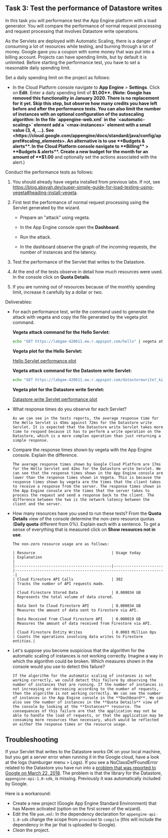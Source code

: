 ## Task 3: Test the performance of Datastore writes

In this task you will performance test the App Engine platform with a
load generator. You will compare the performance of normal request
processing and request processing that involves Datastore write
operations.

As the Servlets are deployed with Automatic Scaling, there is a danger
of consuming a lot of resources while testing, and burning through a
lot of money. Google gave you a coupon with some money that was put
into a billing account. Projects can have spending limits, but by
default it is unlimited. Before starting the performance test, you
have to set a reasonable daily spending limit.

Set a daily spending limit on the project as follows:

- In the Cloud Platform console navigate to **App Engine** >
  **Settings**. Click on **Edit**. Enter a daily spending limit of
  **$1.00**. (Note: Google has removed this functionality in January 2020. There is no replacement for it yet. Skip this step, but observe how many credits you have left before and after the performance tests. You can also limit the number of instances with an optional configuration of the autoscaling algorithm: In the file `appengine-web.xml` in the `<automatic-scaling>` element add a `<max-instances>` element with a small value (3, 4, ...). See <https://cloud.google.com/appengine/docs/standard/java/config/appref#scaling_elements>. An alternative is to use **Budgets & alerts**. In the Cloud Platform console navigate to **Billing** > **Budgets & alerts**. Create a new budget for the month for an amount of **$1.00** and optionally set the actions associated with the alert.)

Conduct the performance tests as follows:

1. You should already have vegeta installed from previous labs. If not, see <https://blog.absyah.dev/super-simple-guide-for-load-testing-using-vegeta#heading-install-vegeta>.

2. First test the performance of normal request processing using the
   Servlet generated by the wizard.

   - Prepare an "attack" using vegeta.

   - In the App Engine console open the **Dashboard**.

   - Run the attack.

   - In the dashboard observe the graph of the incoming requests, the
     number of instances and the latency.

3. Test the performance of the Servlet that writes to the Datastore.

4. At the end of the tests observe in detail how much resources were
   used. In the console click on **Quota Details**.

5. If you are running out of resources because of the monthly spending
   limit, increase it carefully by a dollar or two.

Deliverables:

- For each performance test, write the command used to generate the attack with vegeta and copy the file generated by the vegeta plot command.

  **Vegeta attack command for the Hello Servlet:**

  ```bash
  echo "GET https://labgae-420611.ew.r.appspot.com/hello" | vegeta attack -duration=30s -rate=10 | tee ./tests/results/hello.bin | vegeta report > ./tests/reports/hello.txt
  ```

  **Vegeta plot for the Hello Servlet:**

  [Hello Servlet performance plot](./tests/plots/hello.html)

  **Vegeta attack command for the Datastore write Servlet:**

  ```bash
  echo "GET https://labgae-420611.ew.r.appspot.com/datastorewrite?_kind=book&_key=837094&author=John%20Steinbeck&title=The%20Grapes%20of%20Wrath" | vegeta attack -duration=30s -rate=10 | tee ./tests/results/datastorewrite.bin | vegeta report > ./tests/reports/datastorewrite.txt
  ```

  **Vegeta plot for the Datastore write Servlet:**
  
  [Datastore write Servlet performance plot](./tests/plots/datastorewrite.html)

- What response times do you observe for each Servlet?

  ```
  As we can see in the tests reports, the average response time for the Hello Servlet is 45ms against 72ms for the Datastore write Servlet. It is expected that the Datastore write Servlet takes more time to respond because it has to perform a write operation on the Datastore, which is a more complex operation than just returning a simple response.
  ```

- Compare the response times shown by vegeta with the App Engine
  console. Explain the difference.

  ```
  The average response times shown by Google Cloud Platform are 17ms for the Hello Servlet and 42ms for the Datastore write Servlet. We can see that the response times shown in the App Engine console are lower than the response times shown in Vegeta. This is because the response times shown by vegeta are the times that the client takes to receive a response from the server. The response times shown in the App Engine console are the times that the server takes to process the request and send a response back to the client. The difference between the two is the network latency between the client and the server.
  ```

- How many resources have you used to run these tests? From the
  **Quota Details** view of the console determine the non-zero resource
  quotas (**Daily quota** different from 0%). Explain each with a sentence.
  To get a sense of everything that is measured click on **Show resources not in use**.

  ```
  The non-zero resource usage are as follows:

  | Resource                                  | Usage today          | Explanation                                                       |
  |-------------------------------------------|----------------------|-------------------------------------------------------------------|
  | Cloud Firestore API Calls                 | 302                  | Tracks the number of API requests made.                           |
  | Cloud Firestore Stored Data               | 0.000034 GB          | Represents the total volume of data stored.                       |
  | Data Sent to Cloud Firestore API          | 0.000034 GB          | Measures the amount of data sent to Firestore via API.            |
  | Data Received from Cloud Firestore API    | 0.000019 GB          | Measures the amount of data received from Firestore via API.      |
  | Cloud Firestore Entity Writes             | 0.0003 Million Ops   | Counts the operations involving data writes to Firestore entities.|
  ```

- Let's suppose you become suspicious that the algorithm for the automatic scaling of
  instances is not working correctly. Imagine a way in which the algorithm could be broken. Which measures shown in the console would you use to detect this failure?

  ```
  If the algorithm for the automatic scaling of instances is not working correctly, we could detect this failure by observing the number of instances that are running. If the number of instances is not increasing or decreasing according to the number of requests, then the algorithm is not working correctly. We can see the number of instances in the App Engine console in the **Dashboard**. We can also see the number of instances in the **Quota Details** view of the console by looking at the **Instances** resource. The consequences of this failure are that the application may not be able to handle the load of requests, or that the application may be consuming more resources than necessary, which would be reflected on either the response times or the resource usage.
  ```

## Troubleshooting

If your Servlet that writes to the Datastore works OK on your local
machine, but you get a server error when running it in the Google
cloud, have a look at the logs (hamburger menu > Logs). If you see a
NoClassDefFoundError related to the Datastore you have run into a
[problem that was reported to Google on March 22, 2018](https://issuetracker.google.com/issues/76144204). The
problem is that the library for the Datastore,
`appengine-api-1.0-sdk`, is missing. Previously it was automatically
included by Google.

Here is a workaround:

- Create a new project (Google App Engine Standard Environment) that
  has Maven activated (option on the first screen of the wizard).
- Edit the file `pom.xml`: In the dependency declaration for
  `appengine-api-1.0-sdk` change the scope from `provided` to
  `compile` (this will include the dependency in the jar that is
  uploaded to Google).
- _Clean_ the project.
